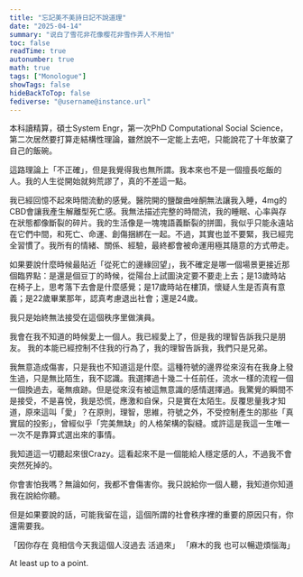 ```yaml
---
title: "忘記美不美詩日記不說道理"
date: "2025-04-14"
summary: "说白了雪花非花像樱花非雪作弄人不用怕"
toc: false
readTime: true
autonumber: true
math: true
tags: ["Monologue"]
showTags: false
hideBackToTop: false
fediverse: "@username@instance.url"
---
```


本科讀精算，碩士System Engr，第一次PhD Computational Social Science，第二次居然要打算走結構性理論，雖然說不一定能上去吧，只能說花了十年放棄了自己的飯碗。

這路理論上「不正確」，但是我覺得我也無所謂。我本來也不是一個擅長吃飯的人。我的人生從開始就夠荒謬了，真的不差這一點。

我已經回憶不起來時間流動的感覺。醫院開的鹽酸曲唑酮無法讓我入睡，4mg的CBD會讓我產生解離型死亡感。我無法描述完整的時間流，我的睡眠、心率與存在狀態都像斷裂的碎片。我的生活像是一塊塊語義斷裂的拼圖，我似乎只能永遠站在它們中間，和死亡、命運、創傷捆綁在一起。不過，其實也並不要緊，我已經完全習慣了。我所有的情緒、關係、經驗，最終都會被命運用極其隨意的方式帶走。

如果要說什麼時候最貼近「從死亡的邊緣回望」，我不確定是哪一個場景更接近那個臨界點：是還是個豆丁的時候，從陽台上試圖決定要不要走上去；是13歲時站在椅子上，思考落下去會是什麼感覺；是17歲時站在樓頂，懷疑人生是否真有意義；是22歲畢業那年，認真考慮退出社會；還是24歲。

我只是始終無法接受在這個秩序里做演員。

我會在我不知道的時候愛上一個人。我已經愛上了，但是我的理智告訴我只是朋友。
我的本能已經控制不住我的行為了，我的理智告訴我，我們只是兄弟。

我無意造成傷害，只是我也不知道這是什麼。這種符號的邊界從來沒有在我身上發生過，只是無比陌生，我不認識。我選擇過十幾二十任前任，流水一樣的流程一個一個換過去，毫無痕跡。但是從來沒有被這無意識的感情選擇過。我驚覺的瞬間不是接受，不是喜悅，我是恐慌，應激和自保，只是實在太陌生。反覆思量我才知道，原來這叫「愛」？在原則，理智，思維，符號之外，不受控制產生的那些「真實屆的投影」，曾經似乎「完美無缺」的人格架構的裂縫。或許這是我這一生唯一一次不是靠算式選出來的事情。

我知道這一切聽起來很Crazy。這看起來不是一個能給人穩定感的人，不過我不會突然死掉的。

你會害怕我嗎？無論如何，我都不會傷害你。我只說給你一個人聽，我知道你知道我在說給你聽。

但是如果要說的話，可能我留在這，這個所謂的社會秩序裡的重要的原因只有，你還需要我。

「因你存在 竟相信今天我這個人沒過去 活過來」
「麻木的我 也可以暢遊煩惱海」

At least up to a point.
